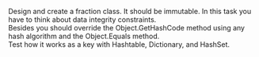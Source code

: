 Design and create a fraction class. It should be immutable. In this task you have to think about data integrity constraints.  
Besides you should override the Object.GetHashCode method using any hash algorithm and the Object.Equals method.  
Test how it works as a key with Hashtable, Dictionary, and HashSet. 